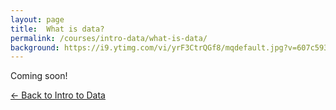 ```yaml
---
layout: page
title:  What is data?
permalink: /courses/intro-data/what-is-data/
background: https://i9.ytimg.com/vi/yrF3CtrQGf8/mqdefault.jpg?v=607c5935&sqp=CNicrYYG&rs=AOn4CLCbNuBxs8l8O6v6tCMT2R35AI3puw
---
```


Coming soon!

<a class="btn btn-primary float-left" href="{{ site.url }}/intro-data/">&larr;
    Back to Intro to Data<span class="d-none d-md-inline"></span></a>